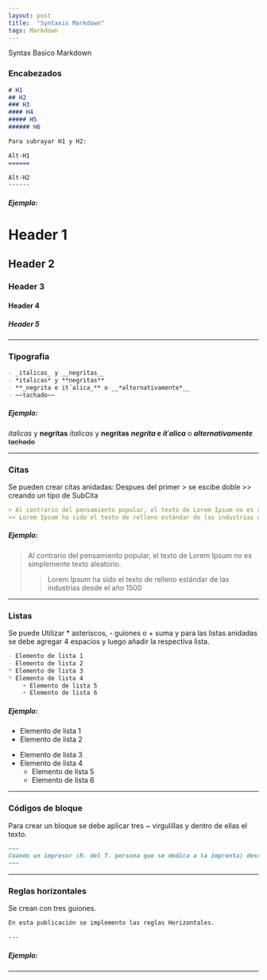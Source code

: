 ```yaml
---
layout: post
title:  "Syntaxis Markdown"
tags: Markdown
---
```


Syntax Basico Markdown

### Encabezados


``` markdown
# H1
## H2
### H3
#### H4
##### H5
###### H6

Para subrayar H1 y H2:

Alt-H1
======

Alt-H2
------
```

##### Ejemplo:

# Header 1 
## Header 2 
### Header 3 
#### Header 4 
##### Header 5

------

### Tipografia


``` markdown
- _italicas_ y __negritas__
- *italicas* y **negritas**
- **_negrita e it´alica_** o __*alternativamente*__
- ~~tachado~~
```

##### Ejemplo:

_italicas_ y __negritas__
*italicas* y **negritas**
**_negrita e it´alica_** o __*alternativamente*__
~~tachado~~

---

### Citas
Se pueden crear citas anidadas: Despues del primer > se escibe doble >>  creando un tipo de SubCita
``` markdown
> Al contrario del pensamiento popular, el texto de Lorem Ipsum no es simplemente texto aleatorio.
>> Lorem Ipsum ha sido el texto de relleno estándar de las industrias desde el año 1500.
```

##### Ejemplo:

> Al contrario del pensamiento popular, el texto de Lorem Ipsum no es simplemente texto aleatorio.
>
> > Lorem Ipsum ha sido el texto de relleno estándar de las industrias desde el año 1500

---
### Listas

Se puede Utilizar * asteriscos, - guiones o  + suma y para las listas anidadas se debe agregar 4 espacios y luego añadir la respectiva lista.


``` markdown
- Elemento de lista 1
- Elemento de lista 2
* Elemento de lista 3
* Elemento de lista 4
    + Elemento de lista 5
    + Elemento de lista 6
```
##### Ejemplo:

- Elemento de lista 1
- Elemento de lista 2
* Elemento de lista 3
* Elemento de lista 4
    + Elemento de lista 5
    + Elemento de lista 6

---

### Códigos de bloque

Para crear un bloque se debe aplicar tres ~ virgulillas y dentro de ellas el texto.

``` markdown
~~~
Cuando un impresor (N. del T. persona que se dedica a la imprenta) desconocido usó una galería de textos.
~~~
```
---

### Reglas horizontales

Se crean con tres guiones.
```markdown
En esta publicación se implemento las reglas Horizontales.

---
```

##### Ejemplo:
---

